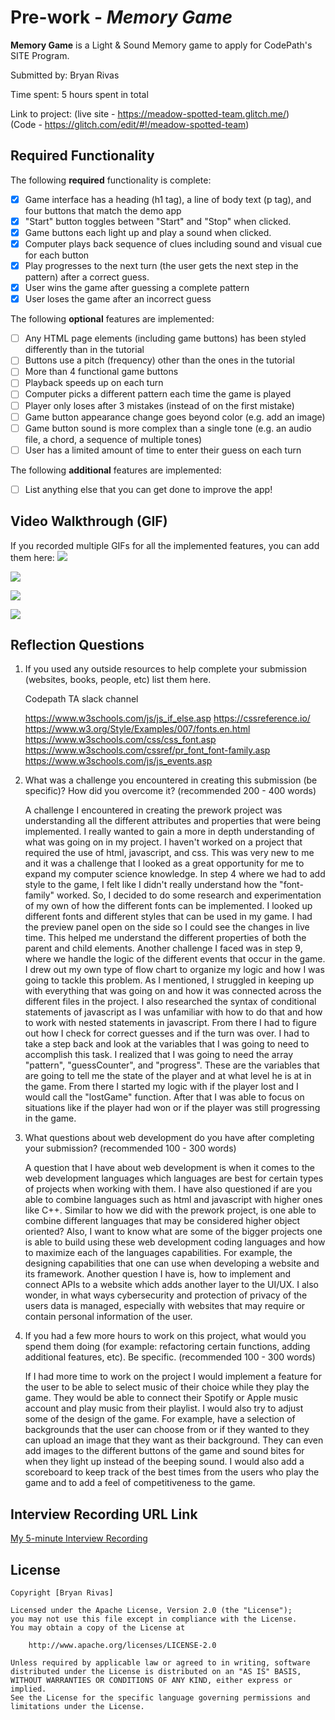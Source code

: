 # Pre-work - *Memory Game*

**Memory Game** is a Light & Sound Memory game to apply for CodePath's SITE Program. 

Submitted by: Bryan Rivas

Time spent: 5 hours spent in total

Link to project: (live site - https://meadow-spotted-team.glitch.me/)                                    
                (Code - https://glitch.com/edit/#!/meadow-spotted-team)

## Required Functionality

The following **required** functionality is complete:

* [x] Game interface has a heading (h1 tag), a line of body text (p tag), and four buttons that match the demo app
* [x] "Start" button toggles between "Start" and "Stop" when clicked. 
* [x] Game buttons each light up and play a sound when clicked. 
* [x] Computer plays back sequence of clues including sound and visual cue for each button
* [x] Play progresses to the next turn (the user gets the next step in the pattern) after a correct guess. 
* [x] User wins the game after guessing a complete pattern
* [x] User loses the game after an incorrect guess

The following **optional** features are implemented:

* [ ] Any HTML page elements (including game buttons) has been styled differently than in the tutorial
* [ ] Buttons use a pitch (frequency) other than the ones in the tutorial
* [ ] More than 4 functional game buttons
* [ ] Playback speeds up on each turn
* [ ] Computer picks a different pattern each time the game is played
* [ ] Player only loses after 3 mistakes (instead of on the first mistake)
* [ ] Game button appearance change goes beyond color (e.g. add an image)
* [ ] Game button sound is more complex than a single tone (e.g. an audio file, a chord, a sequence of multiple tones)
* [ ] User has a limited amount of time to enter their guess on each turn

The following **additional** features are implemented:

- [ ] List anything else that you can get done to improve the app!

## Video Walkthrough (GIF)

If you recorded multiple GIFs for all the implemented features, you can add them here:
![](https://i.imgur.com/HQCiZPq.gif)

![](https://i.imgur.com/vyOPYqs.gif)

![](https://i.imgur.com/Tox6dz2.gif)

![](https://i.imgur.com/nPIfVf8.gif)

## Reflection Questions
1. If you used any outside resources to help complete your submission (websites, books, people, etc) list them here. 
    
    Codepath TA slack channel 
    
    https://www.w3schools.com/js/js_if_else.asp
    https://cssreference.io/
    https://www.w3.org/Style/Examples/007/fonts.en.html
    https://www.w3schools.com/css/css_font.asp
    https://www.w3schools.com/cssref/pr_font_font-family.asp
    https://www.w3schools.com/js/js_events.asp
   

2. What was a challenge you encountered in creating this submission (be specific)? How did you overcome it? (recommended 200 - 400 words) 
    
    A challenge I encountered in creating the prework project was understanding all the different attributes and properties that were being implemented. I really wanted to gain a more in depth understanding of what 
    was going on in my project. I haven't worked on a project that required the use of html, javascript, and css. This was very new to me and it was a challenge that I looked as a great opportunity for me to expand 
    my computer science knowledge. In step 4 where we had to add style to the game, I felt like I didn't really understand how the "font-family" worked. So, I decided to do some research and experimentation of my own of 
    how the different fonts can be implemented. I looked up different fonts and different styles that can be used in my game. I had the preview panel open on the side so I could see the changes in live time. This helped 
    me understand the different properties of both the parent and child elements. Another challenge I faced was in step 9, where we handle the logic of the different events that occur in the game. I drew out my own type 
    of flow chart to organize my logic and how I was going to tackle this problem. As I mentioned, I struggled in keeping up with everything that was going on and how it was connected across the different files in the project. 
    I also researched the syntax of conditional statements of javascript as I was unfamiliar with how to do that and how to work with nested statements in javascript. From there I had to figure out how I check for correct guesses 
    and if the turn was over. I had to take a step back and look at the variables that I was going to need to accomplish this task. I realized that I was going to need the array "pattern", "guessCounter", and "progress". These are 
    the variables that are going to tell me the state of the player and at what level he is at in the game. From there I started my logic with if the player lost and I would call the "lostGame" function. After that I was able to 
    focus on situations like if the player had won or if the player was still progressing in the game. 

3. What questions about web development do you have after completing your submission? (recommended 100 - 300 words) 
    
    A question that I have about web development is when it comes to the web development languages which languages are best for certain types of projects when working with them. I have also questioned if are you able to combine languages 
    such as html and javascript with higher ones like C++. Similar to how we did with the prework project, is one able to combine different languages that may be considered higher object oriented? Also, I want to know what are some of the 
    bigger projects one is able to build using these web development coding languages and how to maximize each of the languages capabilities. For example, the designing capabilities that one can use when developing a website and its framework. 
    Another question I have is, how to implement and connect APIs to a website which adds another layer to the UI/UX. I also wonder, in what ways cybersecurity and protection of privacy of the users data is managed, especially with websites 
    that may require or contain personal information of the user. 

4. If you had a few more hours to work on this project, what would you spend them doing (for example: refactoring certain functions, adding additional features, etc). Be specific. (recommended 100 - 300 words) 

    If I had more time to work on the project I would implement a feature for the user to be able to select music of their choice while they play the game. They would be able to connect their Spotify or Apple music 
    account and play music from their playlist. I would also try to adjust some of the design of the game. For example, have a selection of backgrounds that the user can choose from or if they wanted to they can 
    upload an image that they want as their background. They can even add images to the different buttons of the game and sound bites for when they light up instead of the beeping sound. I would also add a scoreboard 
    to keep track of the best times from the users who play the game and to add a feel of competitiveness to the game. 



## Interview Recording URL Link

[My 5-minute Interview Recording](https://www.loom.com/share/a46fd369f03c40299f595db4af90539e)


## License

    Copyright [Bryan Rivas]

    Licensed under the Apache License, Version 2.0 (the "License");
    you may not use this file except in compliance with the License.
    You may obtain a copy of the License at

        http://www.apache.org/licenses/LICENSE-2.0

    Unless required by applicable law or agreed to in writing, software
    distributed under the License is distributed on an "AS IS" BASIS,
    WITHOUT WARRANTIES OR CONDITIONS OF ANY KIND, either express or implied.
    See the License for the specific language governing permissions and
    limitations under the License.